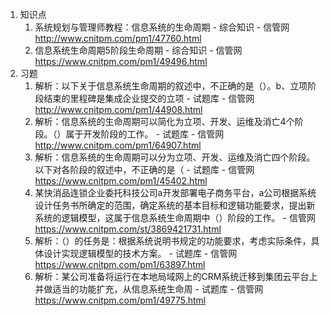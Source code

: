 
1. 知识点
    1. 系统规划与管理师教程：信息系统的生命周期 - 综合知识 - 信管网 http://www.cnitpm.com/pm1/47760.html
    2. 信息系统生命周期5阶段生命周期 - 综合知识 - 信管网 https://www.cnitpm.com/pm1/49496.html
2. 习题
    1. 解析：以下关于信息系统生命周期的叙述中，不正确的是（）。b、立项阶段结束的里程碑是集成企业提交的立项 - 试题库 - 信管网 http://www.cnitpm.com/pm1/44908.html
    2. 解析：信息系统的生命周期可以简化为立项、开发、运维及消亡4个阶段。（）属于开发阶段的工作。 - 试题库 - 信管网 http://www.cnitpm.com/pm1/64907.html
    3. 解析：信息系统的生命周期可以分为立项、开发、运维及消亡四个阶段。以下对各阶段的叙述中，不正确的是（ - 试题库 - 信管网 https://www.cnitpm.com/pm1/45402.html
    4. 某快消品连锁企业委托科技公司a开发部署电子商务平台，a公司根据系统设计任务书所确定的范围，确定系统的基本目标和逻辑功能要求，提出新系统的逻辑模型，这属于信息系统生命周期中（）阶段的工作。 - 信管网 https://www.cnitpm.com/st/3869421731.html
    5. 解析：（）的任务是：根据系统说明书规定的功能要求，考虑实际条件，具体设计实现逻辑模型的技术方案。 - 试题库 - 信管网 https://www.cnitpm.com/pm1/63897.html
    6. 解析：某公司准备将运行在本地局域网上的CRM系统迁移到集团云平台上并做适当的功能扩充，从信息系统生命周 - 试题库 - 信管网 https://www.cnitpm.com/pm1/49775.html